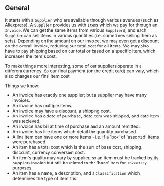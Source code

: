 General
------

It starts with a `Supplier` who are available through various avenues (such as Aliexpress). A `Supplier` provides us with `Item`s which we pay for through an `Invoice`. We can get the same items from various `Supplier`s, and each `Supplier` can sell items in various quantities (i.e. sometimes selling them as sets). Depending on the amount on our invoice, we may even get a discount on the overall invoice, reducing our total cost for all items. We may also have to pay shipping based on our total or based on a specific item, which increases the item's cost.

To make things more interesting, some of our suppliers operate in a different currency. So our final payment (on the credit card) can vary, which also changes our final item cost.

Things we know:
* An invoice has exactly one supplier; but a supplier may have many invoices.
* An invoice has multiple items.
* An invoice may have a discount, a shipping cost.
* An invoice has a date of purchase, date item was shipped, and date item was recieved.
* An invoice has bill at time of purchase and an amount remitted.
* An invoice has line items which detail the quantity purchased
* A line item can have one or more items - i.e. if a 'box' of 'assorted' items were purchased.
* An item has a total cost which is the sum of base cost, shipping, discount, currency conversion cost.
* An item's quality may vary by supplier, so an item must be tracked by its supplier+invoice but still be related to the 'base' item for `Inventory` purposes.
* An item has a name, a description, and a `Classification` which determines the type of item it is.